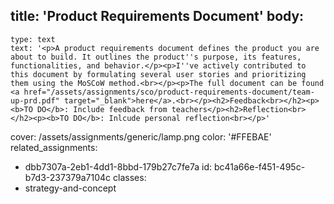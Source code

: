 title: 'Product Requirements Document'
body:
  -
    type: text
    text: '<p>A product requirements document defines the product you are about to build. It outlines the product''s purpose, its features, functionalities, and behavior.</p><p>I''ve actively contributed to this document by formulating several user stories and prioritizing them using the MoSCoW method.<br></p><p>The full document can be found <a href="/assets/assignments/sco/product-requirements-document/team-up-prd.pdf" target="_blank">here</a>.<br></p><h2>Feedback<br></h2><p><b>TO DO</b>: Include feedback from teachers</p><h2>Reflection<br></h2><p><b>TO DO</b>: Inlcude personal reflection<br></p>'
cover: /assets/assignments/generic/lamp.png
color: '#FFEBAE'
related_assignments:
  - dbb7307a-2eb1-4dd1-8bbd-179b27c7fe7a
id: bc41a66e-f451-495c-b7d3-237379a7104c
classes:
  - strategy-and-concept

